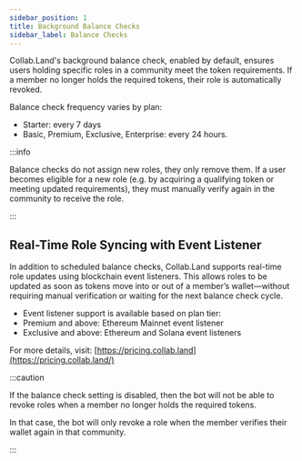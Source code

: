 ```yaml
---
sidebar_position: 1
title: Background Balance Checks
sidebar_label: Balance Checks
---
```


Collab.Land's background balance check, enabled by default, ensures users holding specific roles in a community meet the token requirements. If a member no longer holds the required tokens, their role is automatically revoked.

Balance check frequency varies by plan:

- Starter: every 7 days
- Basic, Premium, Exclusive, Enterprise: every 24 hours.

:::info 

 Balance checks do not assign new roles, they only remove them. If a user becomes eligible for a new role (e.g. by acquiring a qualifying token or meeting updated requirements), they must manually verify again in the community to receive the role.

:::


## Real-Time Role Syncing with Event Listener
In addition to scheduled balance checks, Collab.Land supports real-time role updates using blockchain event listeners. This allows roles to be updated as soon as tokens move into or out of a member’s wallet—without requiring manual verification or waiting for the next balance check cycle.

- Event listener support is available based on plan tier:
- Premium and above: Ethereum Mainnet event listener
- Exclusive and above: Ethereum and Solana event listeners

For more details, visit: [https://pricing.collab.land](https://pricing.collab.land/)

:::caution

If the balance check setting is disabled, then the bot will not be able to revoke roles when a member no longer holds the required tokens.

In that case, the bot will only revoke a role when the member verifies their wallet again in that community.

:::